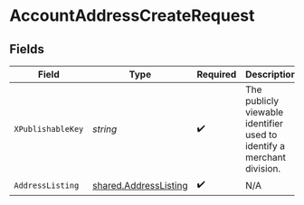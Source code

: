 # AccountAddressCreateRequest


## Fields

| Field                                                                  | Type                                                                   | Required                                                               | Description                                                            |
| ---------------------------------------------------------------------- | ---------------------------------------------------------------------- | ---------------------------------------------------------------------- | ---------------------------------------------------------------------- |
| `XPublishableKey`                                                      | *string*                                                               | :heavy_check_mark:                                                     | The publicly viewable identifier used to identify a merchant division. |
| `AddressListing`                                                       | [shared.AddressListing](../../../pkg/models/shared/addresslisting.md)  | :heavy_check_mark:                                                     | N/A                                                                    |